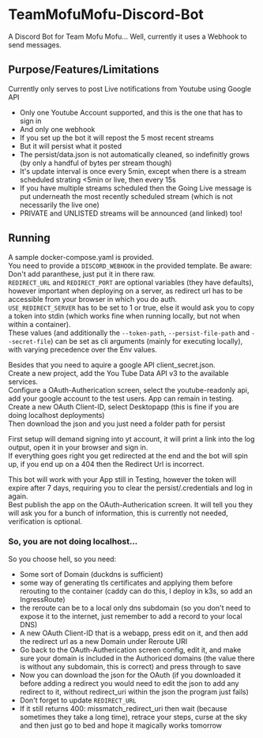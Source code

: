 # TeamMofuMofu-Discord-Bot
A Discord Bot for Team Mofu Mofu... Well, currently it uses a Webhook to send messages.  

## Purpose/Features/Limitations
Currently only serves to post Live notifications from Youtube using Google API
- Only one Youtube Account supported, and this is the one that has to sign in
- And only one webhook
- If you set up the bot it will repost the 5 most recent streams
- But it will persist what it posted
- The persist/data.json is not automatically cleaned, so indefinitly grows (by only a handful of bytes per stream though)
- It's update interval is once every 5min, except when there is a stream scheduled strating <5min or live, then every 15s
- If you have multiple streams scheduled then the Going Live message is put underneath the most recently scheduled stream (which is not necessarily the live one)
- PRIVATE and UNLISTED streams will be announced (and linked) too!

## Running
A sample docker-compose.yaml is provided.  
You need to provide a `DISCORD_WEBHOOK` in the provided template. Be aware: Don't add paranthese, just put it in there raw.  
`REDIRECT_URL` and `REDIRECT_PORT` are optional variables (they have defaults), however important when deploying on a server, as redirect url has to be accessible from your browser in which you do auth.  
`USE_REDIRECT_SERVER` has to be set to 1 or true, else it would ask you to copy a token into stdin (which works fine when running locally, but not when within a container).  
These values (and additionally the `--token-path`, `--persist-file-path` and `--secret-file`) can be set as cli arguments (mainly for executing locally), with varying precedence over the Env values.  
  
Besides that you need to aquire a google API client_secret.json.  
Create a new project, add the You Tube Data API v3 to the available services.  
Configure a OAuth-Autherication screen, select the youtube-readonly api, add your google account to the test users. App can remain in testing.  
Create a new OAuth Client-ID, select Desktopapp (this is fine if you are doing localhost deployments)  
Then download the json and you just need a folder path for persist  
  
First setup will demand signing into yt account, it will print a link into the log output, open it in your browser and sign in.  
If everything goes right you get redirected at the end and the bot will spin up, if you end up on a 404 then the Redirect Url is incorrect.  
  
This bot will work with your App still in Testing, however the token will expire after 7 days,
requiring you to clear the persist/.credentials and log in again.  
Best publish the app on the OAuth-Autherication screen. It will tell you they will ask you for a bunch of information,
this is currently not needed, verification is optional.
  
### So, you are not doing localhost...
So you choose hell, so you need:
- Some sort of Domain (duckdns is sufficient)
- some way of generating tls certificates and applying them before rerouting to the container (caddy can do this, I deploy in k3s, so add an IngressRoute)
- the reroute can be to a local only dns subdomain (so you don't need to expose it to the internet, just remember to add a record to your local DNS)
- A new OAuth Client-ID that is a webapp, press edit on it, and then add the redirect url as a new Domain under Reroute URI
- Go back to the OAuth-Autherication screen config, edit it, and make sure your domain is included in the Authoriced domains (the value there is without any subdomain, this is correct) and press through to save
- Now you can download the json for the OAuth (if you downloaded it before adding a redirect you would need to edit the json to add any redirect to it, without redirect_uri within the json the program just fails)
- Don't forget to update `REDIRECT_URL`
- If it still returns 400: missmatch_redirect_uri then wait (because sometimes they take a long time), retrace your steps, curse at the sky and then just go to bed and hope it magically works tomorrow
